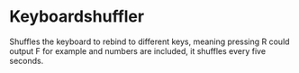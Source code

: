 # Keyboardshuffler
Shuffles the keyboard to rebind to different keys, meaning pressing R could output F for example and numbers are included, it shuffles every five seconds.

